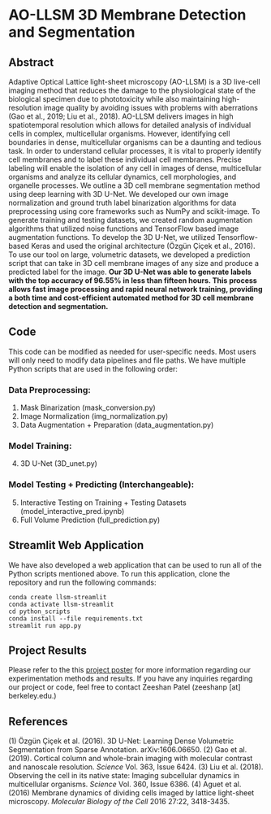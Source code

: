 # AO-LLSM 3D Membrane Detection and Segmentation

## Abstract

Adaptive Optical Lattice light-sheet microscopy (AO-LLSM) is a 3D live-cell imaging method that reduces the damage to the physiological state of the biological specimen due to phototoxicity while also maintaining high-resolution image quality by avoiding issues with problems with aberrations (Gao et al., 2019; Liu et al., 2018). AO-LLSM delivers images in high spatiotemporal resolution which allows for detailed analysis of individual cells in complex, multicellular organisms. However, identifying cell boundaries in dense, multicellular organisms can be a daunting and tedious task. In order to understand cellular processes, it is vital to properly identify cell membranes and to label these individual cell membranes. Precise labeling will enable the isolation of any cell in images of dense, multicellular organisms and analyze its cellular dynamics, cell morphologies, and organelle processes. We outline a 3D cell membrane segmentation method using deep learning with 3D U-Net. We developed our own image normalization and ground truth label binarization algorithms for data preprocessing using core frameworks such as NumPy and scikit-image. To generate training and testing datasets, we created random augmentation algorithms that utilized noise functions and TensorFlow based image augmentation functions. To develop the 3D U-Net, we utilized Tensorflow-based Keras and used the original architecture (Özgün Çiçek et al., 2016). To use our tool on large, volumetric datasets, we developed a prediction script that can take in 3D cell membrane images of any size and produce a predicted label for the image. **Our 3D U-Net was able to generate labels with the top accuracy of 96.55% in less than fifteen hours. This process allows fast image processing and rapid neural network training, providing a both time and cost-efficient automated method for 3D cell membrane detection and segmentation.**


## Code
This code can be modified as needed for user-specific needs. Most users will only need to modify data pipelines and file paths. We have multiple Python scripts that are used in the following order:

### Data Preprocessing:

  1. Mask Binarization (mask_conversion.py)
  2. Image Normalization (img_normalization.py)
  3. Data Augmentation + Preparation (data_augmentation.py)

### Model Training:

  4. 3D U-Net (3D_unet.py)

### Model Testing + Predicting (Interchangeable):

  5. Interactive Testing on Training + Testing Datasets (model_interactive_pred.ipynb)
  6. Full Volume Prediction (full_prediction.py)
  
## Streamlit Web Application

We have also developed a web application that can be used to run all of the Python scripts mentioned above. To run this application, clone the repository and run the following commands:

```
conda create llsm-streamlit
conda activate llsm-streamlit
cd python_scripts
conda install --file requirements.txt
streamlit run app.py
```

## Project Results

Please refer to the this <a href="https://github.com/abcucberkeley/LLSM3D_MembraneSegmentation/blob/master/poster.pdf" download>project poster</a> for more information regarding our experimentation methods and results. If you have any inquiries regarding our project or code, feel free to contact Zeeshan Patel (zeeshanp [at] berkeley.edu.) 
  

## References 

(1) Özgün Çiçek et al. (2016). 3D U-Net: Learning Dense Volumetric Segmentation from Sparse Annotation. arXiv:1606.06650. (2) Gao et al. (2019). Cortical column and whole-brain imaging with molecular contrast and nanoscale resolution. *Science* Vol. 363, Issue 6424. (3) Liu et al. (2018). Observing the cell in its native state: Imaging subcellular dynamics in multicellular organisms. *Science* Vol. 360, Issue 6386. (4) Aguet et al. (2016) Membrane dynamics of dividing cells imaged by lattice light-sheet microscopy. *Molecular Biology of the Cell* 2016 27:22, 3418-3435. 
  
